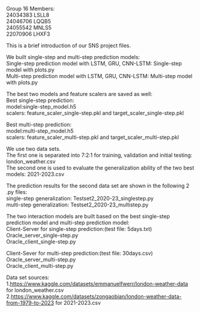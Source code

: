 Group 16 Members:  
24034383 LSLL8  
24046706 LQQB5  
24055542 MNLS5  
22070906 LHXF3

This is a brief introduction of our SNS project files.

We built single-step and multi-step prediction models:  
Single-step prediction model with LSTM, GRU, CNN-LSTM: Single-step model with plots.py      
Multi-step prediction model with LSTM, GRU, CNN-LSTM: Multi-step model with plots.py

The best two models and feature scalers are saved as well:  
Best single-step prediction:  
model:single-step_model.h5  
scalers: feature_scaler_single-step.pkl and target_scaler_single-step.pkl

Best multi-step prediction:  
model:multi-step_model.h5  
scalers: feature_scaler_multi-step.pkl and target_scaler_multi-step.pkl

We use two data sets.   
The first one is separated into 7:2:1 for training, validation and initial testing: london_weather.csv  
The second one is used to evaluate the generalization ability of the two best models: 2021-2023.csv

The prediction results for the second data set are shown in the following 2 .py files:  
single-step generalization: Testset2_2020-23_singlestep.py  
multi-step generalization: Testset2_2020-23_multistep.py

The two interaction models are built based on the best single-step prediction model and multi-step prediction model:    
Client-Server for single-step prediction:(test file: 5days.txt)    
Oracle_server_single-step.py  
Oracle_client_single-step.py  

Client-Sever for multi-step prediction:(test file: 30days.csv)  
Oracle_server_multi-step.py  
Oracle_client_multi-step.py  

Data set sources:  
1.https://www.kaggle.com/datasets/emmanuelfwerr/london-weather-data for london_weather.csv  
2.https://www.kaggle.com/datasets/zongaobian/london-weather-data-from-1979-to-2023 for 2021-2023.csv


